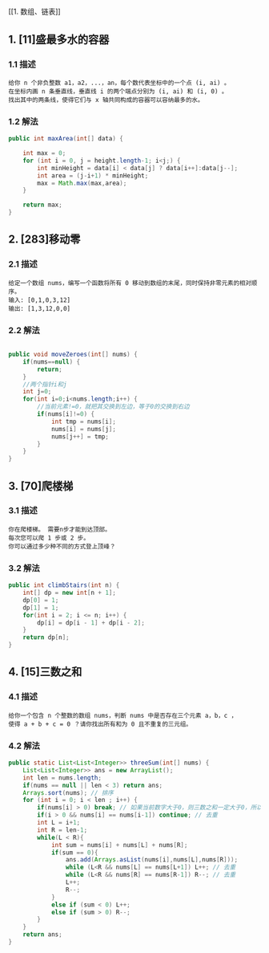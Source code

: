 #
[[1. 数组、链表]]
## 1. [11]盛最多水的容器

### 1.1 描述

    给你 n 个非负整数 a1，a2，...，an，每个数代表坐标中的一个点 (i, ai) 。
    在坐标内画 n 条垂直线，垂直线 i 的两个端点分别为 (i, ai) 和 (i, 0) 。
    找出其中的两条线，使得它们与 x 轴共同构成的容器可以容纳最多的水。

### 1.2 解法

```java
public int maxArea(int[] data) {

    int max = 0;
    for (int i = 0, j = height.length-1; i<j;) {
        int minHeight = data[i] < data[j] ? data[i++]:data[j--];
        int area = (j-i+1) * minHeight;
        max = Math.max(max,area);
    }

    return max;
}
```

## 2. [283]移动零

### 2.1 描述

    给定一个数组 nums，编写一个函数将所有 0 移动到数组的末尾，同时保持非零元素的相对顺序。
    输入: [0,1,0,3,12]
    输出: [1,3,12,0,0]

### 2.2 解法

```java

public void moveZeroes(int[] nums) {
    if(nums==null) {
        return;
    }
    //两个指针i和j
    int j=0;
    for(int i=0;i<nums.length;i++) {
        //当前元素!=0，就把其交换到左边，等于0的交换到右边
        if(nums[i]!=0) {
            int tmp = nums[i];
            nums[i] = nums[j];
            nums[j++] = tmp;
        }
    }
}
```

## 3. [70]爬楼梯

### 3.1 描述

    你在爬楼梯。 需要n步才能到达顶部。
    每次您可以爬 1 步或 2 步。
    你可以通过多少种不同的方式登上顶峰？

### 3.2 解法

```java
public int climbStairs(int n) {
    int[] dp = new int[n + 1];
    dp[0] = 1;
    dp[1] = 1;
    for(int i = 2; i <= n; i++) {
        dp[i] = dp[i - 1] + dp[i - 2];
    }
    return dp[n];
}
```

## 4. [15]三数之和

### 4.1 描述

    给你一个包含 n 个整数的数组 nums，判断 nums 中是否存在三个元素 a，b，c ，
    使得 a + b + c = 0 ？请你找出所有和为 0 且不重复的三元组。

### 4.2 解法

```java
public static List<List<Integer>> threeSum(int[] nums) {
    List<List<Integer>> ans = new ArrayList();
    int len = nums.length;
    if(nums == null || len < 3) return ans;
    Arrays.sort(nums); // 排序
    for (int i = 0; i < len ; i++) {
        if(nums[i] > 0) break; // 如果当前数字大于0，则三数之和一定大于0，所以结束循环
        if(i > 0 && nums[i] == nums[i-1]) continue; // 去重
        int L = i+1;
        int R = len-1;
        while(L < R){
            int sum = nums[i] + nums[L] + nums[R];
            if(sum == 0){
                ans.add(Arrays.asList(nums[i],nums[L],nums[R]));
                while (L<R && nums[L] == nums[L+1]) L++; // 去重
                while (L<R && nums[R] == nums[R-1]) R--; // 去重
                L++;
                R--;
            }
            else if (sum < 0) L++;
            else if (sum > 0) R--;
        }
    }        
    return ans;
}
```
